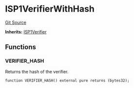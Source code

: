 # ISP1VerifierWithHash
[Git Source](https://github.com/agglayer/agglayer-contracts/blob/856b421eef55a77f98f6fed45beb5ed8e3023c16/contracts/interfaces/ISP1Verifier.sol)

**Inherits:**
[ISP1Verifier](/contracts/interfaces/ISP1Verifier.sol/interface.ISP1Verifier.md)


## Functions
### VERIFIER_HASH

Returns the hash of the verifier.


```solidity
function VERIFIER_HASH() external pure returns (bytes32);
```

